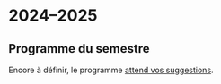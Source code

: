 # 2024–2025

## Programme du semestre

Encore à définir, le programme [attend vos suggestions](https://mypads.framapad.org/p/gopro2425-yy8o07d5).